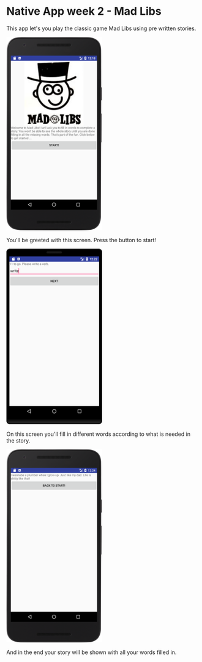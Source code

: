 # Native App week 2 - Mad Libs

This app let's you play the classic game Mad Libs using pre written stories.

<img src="https://github.com/AxelBremer/native-pset2/blob/master/app/doc/main.png" width="250">

You'll be greeted with this screen. Press the button to start!

<img src="https://github.com/AxelBremer/native-pset2/blob/master/app/doc/words.png" width="250">

On this screen you'll fill in different words according to what is needed in the story.

<img src="https://github.com/AxelBremer/native-pset2/blob/master/app/doc/end.png" width="250">

And in the end your story will be shown with all your words filled in.
